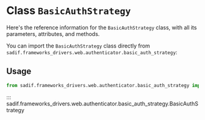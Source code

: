 # Class `BasicAuthStrategy`

Here's the reference information for the `BasicAuthStrategy` class, with all its parameters, attributes, and methods.

You can import the `BasicAuthStrategy` class directly from `sadif.frameworks_drivers.web.authenticator.basic_auth_strategy`:

## Usage

```python
from sadif.frameworks_drivers.web.authenticator.basic_auth_strategy import BasicAuthStrategy
```

::: sadif.frameworks_drivers.web.authenticator.basic_auth_strategy.BasicAuthStrategy